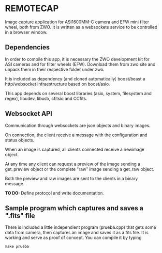 # REMOTECAP

Image capture application for ASI1600MM-C camera and EFW mini filter wheel, both
from ZWO. It is written as a websockets service to be controlled in a browser
window.

## Dependencies

In order to compile this app, it is necessary the ZWO development kit for ASI
cameras and for filter wheels (EFW). Download them from zwo site and unpack them
in their respective folder under zwo.

It is included as dependency (and cloned automatically) boost/beast a
http/websocket infraestructure based on boost/asio.

This app depends on several boost libraries (asio, system, filesystem and regex),
libudev, libusb, cfitsio and CCfits.

## Websocket API

Communication through websockets are json objects and binary images.

On connection, the client receive a message with the configuration and status
objects.

When an image is captured, all clients connected receive a newimage object.

At any time any client can request a preview of the image sending a get_preview
object or the complete "raw" image sending a get_raw object.

Both the preview and raw images are sent to the clients in a binary message.

__TO DO:__ Define protocol and write documentation.

## Sample program which captures and saves a ".fits" file

There is included a little independient program (prueba.cpp) that gets some
data from camera, then captures an image and saves it as a fits file. It is
working and serve as proof of concept. You can compile it by typing

```
make prueba
```
